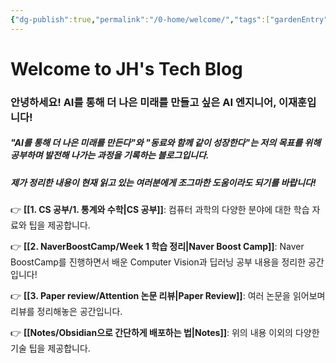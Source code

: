 ```yaml
---
{"dg-publish":true,"permalink":"/0-home/welcome/","tags":["gardenEntry"],"created":"2025-02-26T15:44:18.322+09:00","updated":"2025-03-13T21:27:31.762+09:00"}
---
```


# Welcome to JH's Tech Blog

### 안녕하세요! **AI를 통해 더 나은 미래를 만들고 싶은 AI 엔지니어, 이재훈입니다!**

##### "AI를 통해 더 나은 미래를 만든다"와 "동료와 함께 같이 성장한다"는 저의 목표를 위해 공부하며 발전해 나가는 과정을 기록하는 블로그입니다. 

##### 제가 정리한 내용이 현재 읽고 있는 여러분에게 조그마한 도움이라도 되기를 바랍니다!

👉 **[[1. CS 공부/1. 통계와 수학\|CS 공부]]**: 컴퓨터 과학의 다양한 분야에 대한 학습 자료와 팁을 제공합니다.
        
👉 **[[2. NaverBoostCamp/Week 1 학습 정리\|Naver Boost Camp]]**: Naver BoostCamp를 진행하면서 배운 Computer Vision과 딥러닝 공부 내용을 정리한 공간입니다!
        
👉 **[[3. Paper review/Attention 논문 리뷰\|Paper Review]]**: 여러 논문을 읽어보며 리뷰를 정리해놓은 공간입니다.
        
👉 **[[Notes/Obsidian으로 간단하게 배포하는 법\|Notes]]**: 위의 내용 이외의 다양한 기술 팁을 제공합니다.
